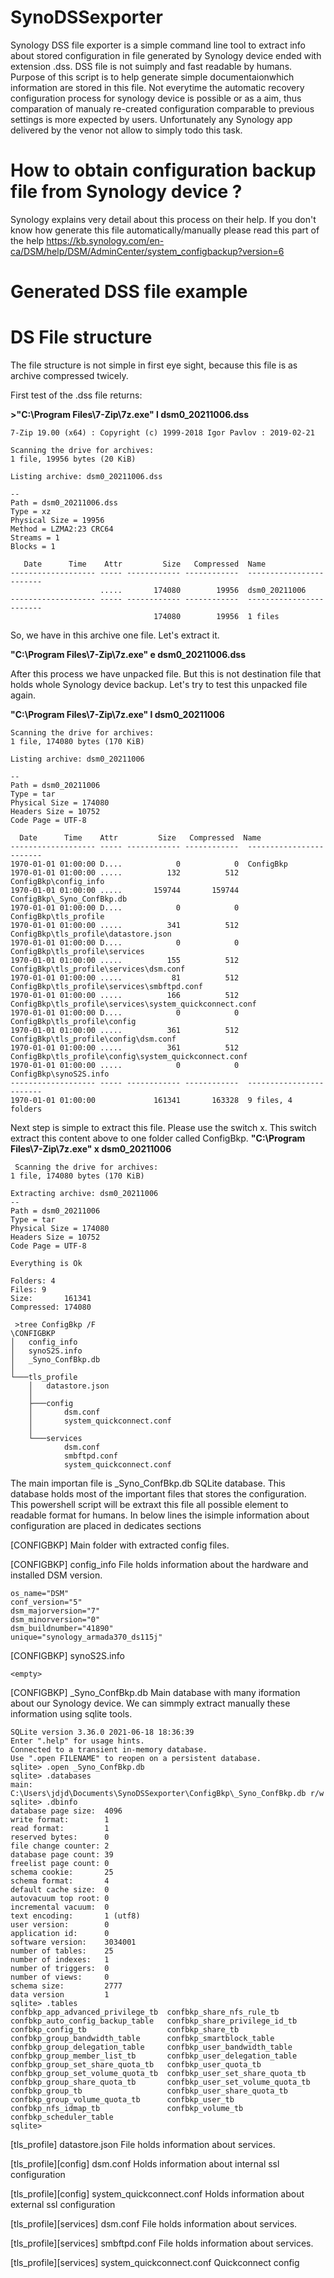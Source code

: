# SynoDSSexporter
Synology DSS file exporter is a simple command line tool to extract info about stored configuration in file generated by Synology device ended with extension .dss.
DSS file is not suimply and fast readable by humans. Purpose of this script is to help generate simple documentaionwhich information are stored in this file. Not everytime the automatic recovery configuration process for synology device is possible or as a aim, thus comparation of manualy re-created configuration comparable to previous settings is more expected by users. Unfortunately any Synology app delivered by the venor not allow to simply todo this task. 

# How to obtain configuration backup file from Synology device ? 
Synology explains very detail about this process on their help. If you don't know how generate this file automatically/manually please read this part of the help 
https://kb.synology.com/en-ca/DSM/help/DSM/AdminCenter/system_configbackup?version=6

# Generated DSS file example 

<paste image here> 

# DS File structure 
The file structure is not simple in first eye sight, because this file is as archive compressed twicely. 
 
 First test of the .dss file returns: 
  
**>"C:\Program Files\7-Zip\7z.exe" l dsm0_20211006.dss**
```
7-Zip 19.00 (x64) : Copyright (c) 1999-2018 Igor Pavlov : 2019-02-21

Scanning the drive for archives:
1 file, 19956 bytes (20 KiB)

Listing archive: dsm0_20211006.dss

--
Path = dsm0_20211006.dss
Type = xz
Physical Size = 19956
Method = LZMA2:23 CRC64
Streams = 1
Blocks = 1

   Date      Time    Attr         Size   Compressed  Name
------------------- ----- ------------ ------------  ------------------------
                    .....       174080        19956  dsm0_20211006
------------------- ----- ------------ ------------  ------------------------
                                174080        19956  1 files
```
 So, we have in this archive one file. Let's extract it. 
 
 **"C:\Program Files\7-Zip\7z.exe" e dsm0_20211006.dss**
 
 After this process we have unpacked file. But this is not destination file that holds whole Synology device backup. 
 Let's try to test this unpacked file again. 
 
 **"C:\Program Files\7-Zip\7z.exe" l dsm0_20211006**
 
 ```
 Scanning the drive for archives:
1 file, 174080 bytes (170 KiB)

Listing archive: dsm0_20211006

--
Path = dsm0_20211006
Type = tar
Physical Size = 174080
Headers Size = 10752
Code Page = UTF-8

   Date      Time    Attr         Size   Compressed  Name
------------------- ----- ------------ ------------  ------------------------
1970-01-01 01:00:00 D....            0            0  ConfigBkp
1970-01-01 01:00:00 .....          132          512  ConfigBkp\config_info
1970-01-01 01:00:00 .....       159744       159744  ConfigBkp\_Syno_ConfBkp.db
1970-01-01 01:00:00 D....            0            0  ConfigBkp\tls_profile
1970-01-01 01:00:00 .....          341          512  ConfigBkp\tls_profile\datastore.json
1970-01-01 01:00:00 D....            0            0  ConfigBkp\tls_profile\services
1970-01-01 01:00:00 .....          155          512  ConfigBkp\tls_profile\services\dsm.conf
1970-01-01 01:00:00 .....           81          512  ConfigBkp\tls_profile\services\smbftpd.conf
1970-01-01 01:00:00 .....          166          512  ConfigBkp\tls_profile\services\system_quickconnect.conf
1970-01-01 01:00:00 D....            0            0  ConfigBkp\tls_profile\config
1970-01-01 01:00:00 .....          361          512  ConfigBkp\tls_profile\config\dsm.conf
1970-01-01 01:00:00 .....          361          512  ConfigBkp\tls_profile\config\system_quickconnect.conf
1970-01-01 01:00:00 .....            0            0  ConfigBkp\synoS2S.info
------------------- ----- ------------ ------------  ------------------------
1970-01-01 01:00:00             161341       163328  9 files, 4 folders
```

Next step is simple to extract this file. Please use the switch x. This switch extract this content above to one folder called ConfigBkp.
 **"C:\Program Files\7-Zip\7z.exe" x dsm0_20211006**
```
 Scanning the drive for archives:
1 file, 174080 bytes (170 KiB)

Extracting archive: dsm0_20211006
--
Path = dsm0_20211006
Type = tar
Physical Size = 174080
Headers Size = 10752
Code Page = UTF-8

Everything is Ok

Folders: 4
Files: 9
Size:       161341
Compressed: 174080
 
 >tree ConfigBkp /F
\CONFIGBKP
│   config_info
│   synoS2S.info
│   _Syno_ConfBkp.db
│
└───tls_profile
    │   datastore.json
    │
    ├───config
    │       dsm.conf
    │       system_quickconnect.conf
    │
    └───services
            dsm.conf
            smbftpd.conf
            system_quickconnect.conf
 ```
 
The main importan file is _Syno_ConfBkp.db SQLite database. This database holds most of the important files that stores the configuration. This powershell script will be extraxt this file all possible element to readable format for humans. In below lines the isimple information about configuration are placed in dedicates sections 
 
[CONFIGBKP]
Main folder with extracted config files. 
 
[CONFIGBKP] config_info
File holds information about the hardware and installed DSM version. 
```
os_name="DSM"
conf_version="5"
dsm_majorversion="7"
dsm_minorversion="0"
dsm_buildnumber="41890"
unique="synology_armada370_ds115j"
```
[CONFIGBKP] synoS2S.info
```
<empty> 
```
[CONFIGBKP] _Syno_ConfBkp.db
Main database with many iformation about our Synology device. We can simmply extract manually these information using sqlite tools. 
```
SQLite version 3.36.0 2021-06-18 18:36:39
Enter ".help" for usage hints.
Connected to a transient in-memory database.
Use ".open FILENAME" to reopen on a persistent database.
sqlite> .open _Syno_ConfBkp.db
sqlite> .databases
main: C:\Users\jdjd\Documents\SynoDSSexporter\ConfigBkp\_Syno_ConfBkp.db r/w
sqlite> .dbinfo
database page size:  4096
write format:        1
read format:         1
reserved bytes:      0
file change counter: 2
database page count: 39
freelist page count: 0
schema cookie:       25
schema format:       4
default cache size:  0
autovacuum top root: 0
incremental vacuum:  0
text encoding:       1 (utf8)
user version:        0
application id:      0
software version:    3034001
number of tables:    25
number of indexes:   1
number of triggers:  0
number of views:     0
schema size:         2777
data version         1
sqlite> .tables
confbkp_app_advanced_privilege_tb  confbkp_share_nfs_rule_tb
confbkp_auto_config_backup_table   confbkp_share_privilege_id_tb
confbkp_config_tb                  confbkp_share_tb
confbkp_group_bandwidth_table      confbkp_smartblock_table
confbkp_group_delegation_table     confbkp_user_bandwidth_table
confbkp_group_member_list_tb       confbkp_user_delegation_table
confbkp_group_set_share_quota_tb   confbkp_user_quota_tb
confbkp_group_set_volume_quota_tb  confbkp_user_set_share_quota_tb
confbkp_group_share_quota_tb       confbkp_user_set_volume_quota_tb
confbkp_group_tb                   confbkp_user_share_quota_tb
confbkp_group_volume_quota_tb      confbkp_user_tb
confbkp_nfs_idmap_tb               confbkp_volume_tb
confbkp_scheduler_table
sqlite>
```
[tls_profile] datastore.json
File holds information about services. 

[tls_profile][config] dsm.conf
Holds information about internal ssl configuration 
 
[tls_profile][config] system_quickconnect.conf
Holds information about external ssl configuration 

[tls_profile][services] dsm.conf
File holds information about services. 
 
[tls_profile][services] smbftpd.conf
File holds information about services. 

[tls_profile][services] system_quickconnect.conf
Quickconnect config         
            

